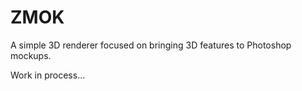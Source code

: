 # ZMOK

A simple 3D renderer focused on bringing 3D features to Photoshop mockups.

Work in process...